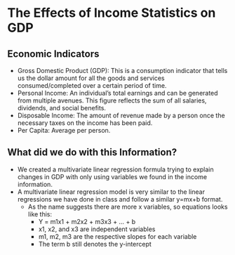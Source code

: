 # The Effects of Income Statistics on GDP

## Economic Indicators
- Gross Domestic Product (GDP): This is a consumption indicator that tells us the dollar amount for all the goods and services consumed/completed over a certain period of time.
- Personal Income: An individual’s total earnings and can be generated from multiple avenues. This figure reflects the sum of all salaries, dividends, and social benefits.
- Disposable Income: The amount of revenue made by a person once the necessary taxes on the income has been paid. 
- Per Capita: Average per person. 

## What did we do with this Information? 
- We created a multivariate linear regression formula trying to explain changes in GDP with only using variables we found in the income information.
- A multivariate linear regression model is very similar to the linear regressions we have done in class and follow a similar y=mx+b format. 
  - As the name suggests there are more x variables, so equations looks like this: 
    - Y = m1x1 + m2x2 + m3x3 + … + b
    - x1, x2, and x3 are independent variables
    - m1, m2, m3 are the respective slopes for each variable 
    - The term b still denotes the y-intercept
